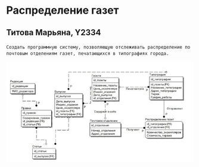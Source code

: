 # Распределение газет

## Титова Марьяна, Y2334

`Создать программную систему, позволяющую отслеживать распределение по почтовым отделениям газет, печатающихся в типографиях города.`

![1](./1.JPG)